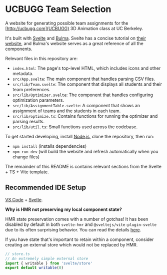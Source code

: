 # UCBUGG Team Selection

A website for generating possible team assignments for the [http://ucbugg.com](UCBUGG) 3D Animation class at UC Berkeley.

It's built with [Svelte](https://svelte.dev/) and [Bulma](https://bulma.io/). Svelte has a concise tutorial on [their website](https://svelte.dev/tutorial/basics), and Bulma's website serves as a great reference of all the components.

Relevant files in this repository are:
- `index.html`: The page's top-level HTML, which includes icons and other metadata.
- `src/App.svelte`: The main component that handles parsing CSV files.
- `src/lib/Team.svelte`: The component that displays all students and their team preferences.
- `src/lib/Optimizer.svelte`: The component that handles configuring optimization parameters.
- `src/lib/AssignmentTable.svelte`: A component that shows an assignment of teams and the students in each team.
- `src/lib/optimize.ts`: Contains functions for running the optimizer and parsing results.
- `src/lib/util.ts`: Small functions used across the codebase.

To get started developing, install [Node.js](https://nodejs.org/en/), clone the repository, then run:
- `npm install` (installs dependencies)
- `npm run dev` (will build the website and refresh automatically when you change files)

The remainder of this README is contains relevant sections from the Svelte + TS + Vite template.

## Recommended IDE Setup

[VS Code](https://code.visualstudio.com/) + [Svelte](https://marketplace.visualstudio.com/items?itemName=svelte.svelte-vscode).

**Why is HMR not preserving my local component state?**

HMR state preservation comes with a number of gotchas! It has been disabled by default in both `svelte-hmr` and `@sveltejs/vite-plugin-svelte` due to its often surprising behavior. You can read the details [here](https://github.com/rixo/svelte-hmr#svelte-hmr).

If you have state that's important to retain within a component, consider creating an external store which would not be replaced by HMR.

```ts
// store.ts
// An extremely simple external store
import { writable } from 'svelte/store'
export default writable(0)
```
